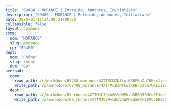 ```yaml
---
title: "69480 - MORANCE | Entraide, Annonces, Initiatives"
description: "69480 - MORANCE | Entraide, Annonces, Initiatives"
date: 2020-01-11T14:09:21+09:00
collapsible: false
layout: commune
comm:
  nom: "MORANCE"
  slug: morance
  cp: "69480"
dept:
  nom: "Rhône"
  slug: rhone
  num: "69"
peerpad:
  comm:
    read_path: /r/markdown/69480_morance/4XTTMCDZNfkwtKRBF6a2a7UKkx1ieq3yBEGafPbyTV71cSs5E
    write_path: /w/markdown/69480_morance/4XTTMCDZNfkwtKRBF6a2a7UKkx1ieq3yBEGafPbyTV71cSs5E-K3TgUw31HULKkT7EN1JTJbE9YVfFVQHaRAhpUwY4FZHryszaBMKzYj3xGHsLMPgMRp7NTogf5jtUbNFCZk87KnH3AVmRPJqPGRMEAv6j7JNEhQq1Dx1D6NM5iLDxnVLGTrJ1eaQL
  dept:
    read_path: /r/markdown/69_rhone/4XTTMJC39vu6sVwWPNxu5BRH16MCqEEJsbYu4RNyAxnNmNtVW
    write_path: /w/markdown/69_rhone/4XTTMJC39vu6sVwWPNxu5BRH16MCqEEJsbYu4RNyAxnNmNtVW-K3TgUzVUEXrXvc8NoaD9JfiBpc5MBFP7KZFqLEsm11xqJDEwSVMy7UACp2eYMzek3K6y2WLoyzq5xdKMZeizKNpfHbUBgJcoYSqfidBaPx8RcTCPmdCXhdgeLZLEYHVco5fHD6Pz
---
```


